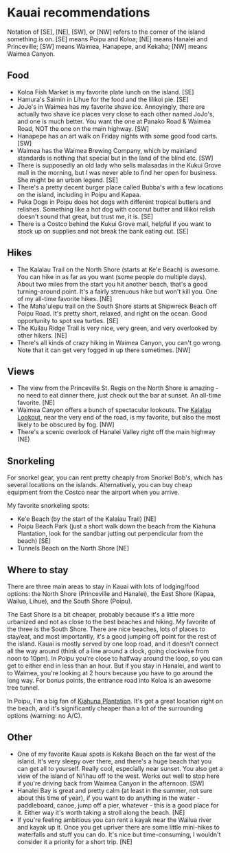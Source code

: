Kauai recommendations
=====================

Notation of [SE], [NE], [SW], or [NW] refers to the corner of the island something is on.  [SE] means Poipu and Koloa; [NE] means Hanalei and Princeville; [SW] means Waimea, Hanapepe, and Kekaha; [NW] means Waimea Canyon.

Food
----
* Koloa Fish Market is my favorite plate lunch on the island. [SE]
* Hamura's Saimin in Lihue for the food and the lilikoi pie. [SE]
* JoJo's in Waimea has my favorite shave ice.  Annoyingly, there are actually two shave ice places very close to each other named JoJo's, and one is much better.  You want the one at Panako Road & Waimea Road, NOT the one on the main highway. [SW]
* Hanapepe has an art walk on Friday nights with some good food carts. [SW]
* Waimea has the Waimea Brewing Company, which by mainland standards is nothing that special but in the land of the blind etc. [SW]
* There is supposedly an old lady who sells malasadas in the Kukui Grove mall in the morning, but I was never able to find her open for business.  She might be an urban legend. [SE]
* There's a pretty decent burger place called Bubba's with a few locations on the island, including in Poipu and Kapaa.
* Puka Dogs in Poipu does hot dogs with different tropical butters and relishes.  Something like a hot dog with coconut butter and lilikoi relish doesn't sound that great, but trust me, it is. [SE]
* There is a Costco behind the Kukui Grove mall, helpful if you want to stock up on supplies and not break the bank eating out. [SE]

Hikes
-----
* The Kalalau Trail on the North Shore (starts at Ke'e Beach) is awesome.  You can hike in as far as you want (some people do multiple days).  About two miles from the start you hit another beach, that's a good turning-around point.  It's a fairly strenuous hike but won't kill you.  One of my all-time favorite hikes. [NE]
* The Maha'ulepu trail on the South Shore starts at Shipwreck Beach off Poipu Road.  It's pretty short, relaxed, and right on the ocean.  Good opportunity to spot sea turtles. [SE]
* The Kuilau Ridge Trail is very nice, very green, and very overlooked by other hikers. [NE]
* There's all kinds of crazy hiking in Waimea Canyon, you can't go wrong.  Note that it can get very fogged in up there sometimes. [NW]

Views
-----
* The view from the Princeville St. Regis on the North Shore is amazing - no need to eat dinner there, just check out the bar at sunset.  An all-time favorite. [NE]
* Waimea Canyon offers a bunch of spectacular lookouts.  The [Kalalau Lookout](http://photos.noahveltman.com/#places?id=150), near the very end of the road, is my favorite, but also the most likely to be obscured by fog. [NW]
* There's a scenic overlook of Hanalei Valley right off the main highway (NE)


Snorkeling
----------

For snorkel gear, you can rent pretty cheaply from Snorkel Bob's, which has several locations on the islands.  Alternatively, you can buy cheap equipment from the Costco near the airport when you arrive.

My favorite snorkeling spots:

* Ke'e Beach (by the start of the Kalalau Trail) [NE]
* Poipu Beach Park (just a short walk down the beach from the Kiahuna Plantation, look for the sandbar jutting out perpendicular from the beach) [SE]
* Tunnels Beach on the North Shore [NE]

Where to stay
-------------

There are three main areas to stay in Kauai with lots of lodging/food options: the North Shore (Princeville and Hanalei), the East Shore (Kapaa, Wailua, Lihue), and the South Shore (Poipu).

The East Shore is a bit cheaper, probably because it's a little more urbanized and not as close to the best beaches and hiking.  My favorite of the three is the South Shore.  There are nice beaches, lots of places to stay/eat, and most importantly, it's a good jumping off point for the rest of the island.  Kauai is mostly served by one loop road, and it doesn't connect all the way around (think of a line around a clock, going clockwise from noon to 10pm).  In Poipu you're close to halfway around the loop, so you can get to either end in less than an hour.  But if you stay in Hanalei, and want to to Waimea, you're looking at 2 hours because you have to go around the long way.  For bonus points, the entrance road into Koloa is an awesome tree tunnel.

In Poipu, I'm a big fan of [Kiahuna Plantation](http://www.outrigger.com/hotels-resorts/hawaiian-islands/kauai/outrigger-kiahuna-plantation).  It's got a great location right on the beach, and it's significantly cheaper than a lot of the surrounding options (warning: no A/C).

Other
-----

* One of my favorite Kauai spots is Kekaha Beach on the far west of the island.  It's very sleepy over there, and there's a huge beach that you can get all to yourself.  Really cool, especially near sunset.  You also get a view of the island of Ni'ihau off to the west.  Works out well to stop here if you're driving back from Waimea Canyon in the afternoon. [SW]
* Hanalei Bay is great and pretty calm (at least in the summer, not sure about this time of year), if you want to do anything in the water - paddleboard, canoe, jump off a pier, whatever - this is a good place for it.  Either way it's worth taking a stroll along the beach. [NE]
* If you're feeling ambitious you can rent a kayak near the Wailua river and kayak up it.  Once you get upriver there are some little mini-hikes to waterfalls and stuff you can do.  It's nice but time-consuming, I wouldn't consider it a priority for a short trip. [NE]